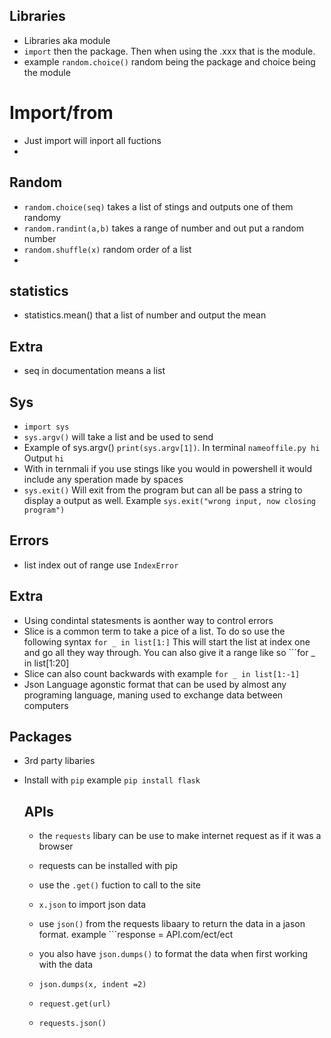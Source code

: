 ## Libraries
* Libraries aka module
* ```import``` then the package. Then when using the .xxx that is the module.
* example ```random.choice()``` random being the package and choice being the module

# Import/from
* Just import will inport all fuctions
* 

## Random 
* ```random.choice(seq)``` takes a list of stings and outputs one of them randomy
* ```random.randint(a,b)``` takes a range of number and out put a random number
* ```random.shuffle(x)``` random order of a list 
* 

## statistics
* statistics.mean() that a list of number and output the mean

## Extra 
* seq in documentation means a list 

## Sys
* ```import sys```
* ```sys.argv()``` will take a list and be used to send
* Example of sys.argv() ```print(sys.argv[1])```. In terminal ```nameoffile.py hi``` Output ```hi```
* With in ternmali if you use stings like you would in powershell it would include any speration made by spaces 
* ```sys.exit()``` Will exit from the program but can all be pass a string to display a output as well. Example ```sys.exit("wrong input, now closing program")```

## Errors 
* list index out of range use ```IndexError```

## Extra
* Using condintal statesments is aonther way to control errors 
* Slice is a common term to take a pice of a list. To do so use the following syntax ```for _ in list[1:]``` This will start the list at index one and go all they way through. You can also give it a range like so ```for _ in list[1:20]
* Slice can also count backwards with example ```for _ in list[1:-1]```
* Json Language agonstic format that can be used by almost any programing language, maning used to exchange data between computers 


## Packages 
* 3rd party libaries
* Install with ```pip``` example ```pip install flask```

  ## APIs
  * the ```requests``` libary can be use to make internet request as if it was a browser
  * requests can be installed with pip
  * use the ```.get()``` fuction to call to the site
  * ```x.json``` to import json data 
  * use ```json()``` from the requests libaary to return the data in a jason format. example ```response = API.com/ect/ect

  * you also have ```json.dumps()``` to format the data when first working with the data
  * ```json.dumps(x, indent =2)```
  * ```request.get(url)```
  * ```requests.json()```
